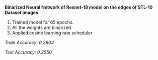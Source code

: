 **Binarized Neural Network of Resnet-18 model on the edges of STL-10 Dataset images**

1. Trained model for 65 epochs.
2. All the weights are binarized.
3. Applied cosine learning rate scheduler

_Train Accuracy: 0.2604_

_Test Accuracy: 0.2550_
